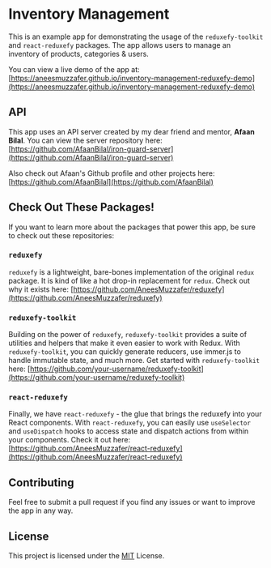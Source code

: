 # Inventory Management

This is an example app for demonstrating the usage of the `reduxefy-toolkit` and `react-reduxefy` packages. The app allows users to manage an inventory of products, categories & users.

You can view a live demo of the app at: [https://aneesmuzzafer.github.io/inventory-management-reduxefy-demo](https://aneesmuzzafer.github.io/inventory-management-reduxefy-demo)

## API

This app uses an API server created by my dear friend and mentor, **Afaan Bilal**. You can view the server repository here: [https://github.com/AfaanBilal/iron-guard-server](https://github.com/AfaanBilal/iron-guard-server)

Also check out Afaan's Github profile and other projects here: [https://github.com/AfaanBilal](https://github.com/AfaanBilal)

## Check Out These Packages!

If you want to learn more about the packages that power this app, be sure to check out these repositories:

### `reduxefy`

`reduxefy` is a lightweight, bare-bones implementation of the original `redux` package. It is kind of like a hot drop-in replacement for `redux`. Check out why it exists here: [https://github.com/AneesMuzzafer/reduxefy](https://github.com/AneesMuzzafer/reduxefy)

### `reduxefy-toolkit`

Building on the power of `reduxefy`, `reduxefy-toolkit` provides a suite of utilities and helpers that make it even easier to work with Redux. With `reduxefy-toolkit`, you can quickly generate reducers, use immer.js to handle immutable state, and much more. Get started with `reduxefy-toolkit` here: [https://github.com/your-username/reduxefy-toolkit](https://github.com/your-username/reduxefy-toolkit)

### `react-reduxefy`

Finally, we have `react-reduxefy` - the glue that brings the reduxefy into your React components. With `react-reduxefy`, you can easily use `useSelector` and `useDispatch` hooks to access state and dispatch actions from within your components. Check it out here: [https://github.com/AneesMuzzafer/react-reduxefy](https://github.com/AneesMuzzafer/react-reduxefy)

## Contributing

Feel free to submit a pull request if you find any issues or want to improve the app in any way.

## License

This project is licensed under the [MIT](#) License.
